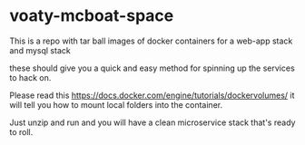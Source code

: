 # voaty-mcboat-space

This is a repo with tar ball images of docker containers for a web-app stack and mysql stack

these should give you a quick and easy method for spinning up the services to hack on. 

Please read this https://docs.docker.com/engine/tutorials/dockervolumes/ it will tell you how to mount local folders into the container.

Just unzip and run and you will have a clean microservice stack that's ready to roll.
